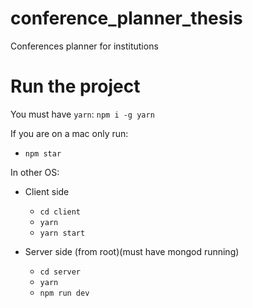 # conference_planner_thesis
Conferences planner for institutions

# Run the project
You must have `yarn`:
`npm i -g yarn`

If you are on a mac only run: 

* `npm star`

In other OS:

* Client side
	* `cd client`
	* `yarn`
	* `yarn start`

* Server side (from root)(must have mongod running)
	* `cd server`
	* `yarn`
	* `npm run dev`

